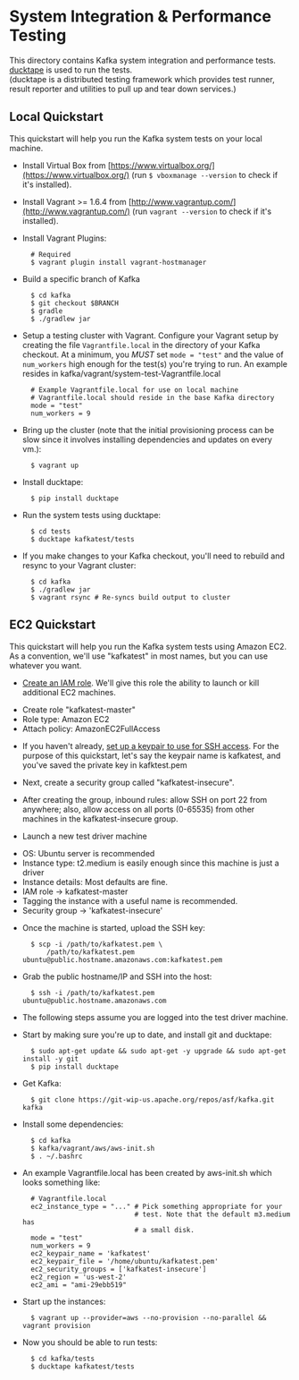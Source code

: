 System Integration & Performance Testing
========================================

This directory contains Kafka system integration and performance tests. 
[ducktape](https://github.com/confluentinc/ducktape) is used to run the tests.  
(ducktape is a distributed testing framework which provides test runner, 
result reporter and utilities to pull up and tear down services.) 

Local Quickstart
----------------
This quickstart will help you run the Kafka system tests on your local machine.

* Install Virtual Box from [https://www.virtualbox.org/](https://www.virtualbox.org/) (run `$ vboxmanage --version` to check if it's installed).
* Install Vagrant >= 1.6.4 from [http://www.vagrantup.com/](http://www.vagrantup.com/) (run `vagrant --version` to check if it's installed).
* Install Vagrant Plugins:

        # Required
        $ vagrant plugin install vagrant-hostmanager

* Build a specific branch of Kafka
       
        $ cd kafka
        $ git checkout $BRANCH
        $ gradle
        $ ./gradlew jar
      
* Setup a testing cluster with Vagrant. Configure your Vagrant setup by creating the file 
   `Vagrantfile.local` in the directory of your Kafka checkout. At a minimum, you *MUST* 
   set `mode = "test"` and the value of `num_workers` high enough for the test(s) you're trying to run.
    An example resides in kafka/vagrant/system-test-Vagrantfile.local

        # Example Vagrantfile.local for use on local machine
        # Vagrantfile.local should reside in the base Kafka directory
        mode = "test"
        num_workers = 9

* Bring up the cluster (note that the initial provisioning process can be slow since it involves
installing dependencies and updates on every vm.):

        $ vagrant up

* Install ducktape:
       
        $ pip install ducktape

* Run the system tests using ducktape:

        $ cd tests
        $ ducktape kafkatest/tests

* If you make changes to your Kafka checkout, you'll need to rebuild and resync to your Vagrant cluster:

        $ cd kafka
        $ ./gradlew jar
        $ vagrant rsync # Re-syncs build output to cluster
        
EC2 Quickstart
--------------
This quickstart will help you run the Kafka system tests using Amazon EC2. As a convention, we'll use "kafkatest" 
in most names, but you can use whatever you want.

* [Create an IAM role](http://docs.aws.amazon.com/IAM/latest/UserGuide/Using_SettingUpUser.html#Using_CreateUser_console). We'll give this role the ability to launch or kill additional EC2 machines.
 - Create role "kafkatest-master"
 - Role type: Amazon EC2
 - Attach policy: AmazonEC2FullAccess
 
* If you haven't already, [set up a keypair to use for SSH access](http://docs.aws.amazon.com/AWSEC2/latest/UserGuide/ec2-key-pairs.html). For the purpose
of this quickstart, let's say the keypair name is kafkatest, and you've saved the private key in kafktest.pem

* Next, create a security group called "kafkatest-insecure". 
 - After creating the group, inbound rules: allow SSH on port 22 from anywhere; also, allow access on all ports (0-65535) from other machines in the kafkatest-insecure group.

* Launch a new test driver machine 
 - OS: Ubuntu server is recommended
 - Instance type: t2.medium is easily enough since this machine is just a driver
 - Instance details: Most defaults are fine.
 - IAM role -> kafkatest-master
 - Tagging the instance with a useful name is recommended. 
 - Security group -> 'kafkatest-insecure'
  
* Once the machine is started, upload the SSH key:

        $ scp -i /path/to/kafkatest.pem \
            /path/to/kafkatest.pem ubuntu@public.hostname.amazonaws.com:kafkatest.pem

* Grab the public hostname/IP and SSH into the host:

        $ ssh -i /path/to/kafkatest.pem ubuntu@public.hostname.amazonaws.com
        
* The following steps assume you are logged into
the test driver machine.

* Start by making sure you're up to date, and install git and ducktape:

        $ sudo apt-get update && sudo apt-get -y upgrade && sudo apt-get install -y git
        $ pip install ducktape

* Get Kafka:

        $ git clone https://git-wip-us.apache.org/repos/asf/kafka.git kafka
        
* Install some dependencies:

        $ cd kafka
        $ kafka/vagrant/aws/aws-init.sh
        $ . ~/.bashrc

* An example Vagrantfile.local has been created by aws-init.sh which looks something like:

        # Vagrantfile.local
        ec2_instance_type = "..." # Pick something appropriate for your
                                  # test. Note that the default m3.medium has
                                  # a small disk.
        mode = "test"
        num_workers = 9
        ec2_keypair_name = 'kafkatest'
        ec2_keypair_file = '/home/ubuntu/kafkatest.pem'
        ec2_security_groups = ['kafkatest-insecure']
        ec2_region = 'us-west-2'
        ec2_ami = "ami-29ebb519"

* Start up the instances:

        $ vagrant up --provider=aws --no-provision --no-parallel && vagrant provision

* Now you should be able to run tests:

        $ cd kafka/tests
        $ ducktape kafkatest/tests


